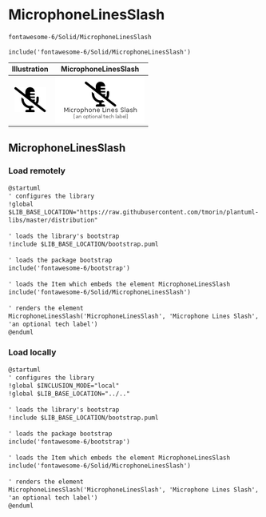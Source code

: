 # MicrophoneLinesSlash


```text
fontawesome-6/Solid/MicrophoneLinesSlash
```

```text
include('fontawesome-6/Solid/MicrophoneLinesSlash')
```



| Illustration | MicrophoneLinesSlash |
| :---: | :---: |
| ![illustration for Illustration](../../fontawesome-6/Solid/MicrophoneLinesSlash.png) | ![illustration for MicrophoneLinesSlash](../../fontawesome-6/Solid/MicrophoneLinesSlash.Local.png) |




## MicrophoneLinesSlash

### Load remotely
```plantuml
@startuml
' configures the library
!global $LIB_BASE_LOCATION="https://raw.githubusercontent.com/tmorin/plantuml-libs/master/distribution"

' loads the library's bootstrap
!include $LIB_BASE_LOCATION/bootstrap.puml

' loads the package bootstrap
include('fontawesome-6/bootstrap')

' loads the Item which embeds the element MicrophoneLinesSlash
include('fontawesome-6/Solid/MicrophoneLinesSlash')

' renders the element
MicrophoneLinesSlash('MicrophoneLinesSlash', 'Microphone Lines Slash', 'an optional tech label')
@enduml
```

### Load locally
```plantuml
@startuml
' configures the library
!global $INCLUSION_MODE="local"
!global $LIB_BASE_LOCATION="../.."

' loads the library's bootstrap
!include $LIB_BASE_LOCATION/bootstrap.puml

' loads the package bootstrap
include('fontawesome-6/bootstrap')

' loads the Item which embeds the element MicrophoneLinesSlash
include('fontawesome-6/Solid/MicrophoneLinesSlash')

' renders the element
MicrophoneLinesSlash('MicrophoneLinesSlash', 'Microphone Lines Slash', 'an optional tech label')
@enduml
```

